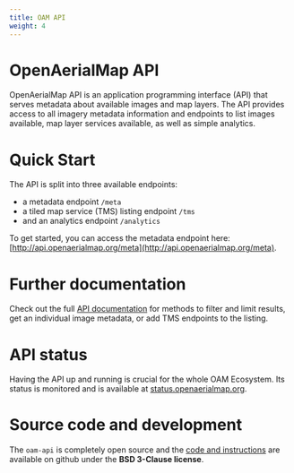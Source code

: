 ```yaml
---
title: OAM API
weight: 4
---
```


# OpenAerialMap API

OpenAerialMap API is an application programming interface (API) that serves metadata about available images and map layers. The API provides access to all imagery metadata information and endpoints to list images available, map layer services available, as well as simple analytics.

# Quick Start
The API is split into three available endpoints:

- a metadata endpoint `/meta`
- a tiled map service (TMS) listing endpoint `/tms`
- and an analytics endpoint `/analytics`

To get started, you can access the metadata endpoint here: [http://api.openaerialmap.org/meta](http://api.openaerialmap.org/meta). 

# Further documentation 
Check out the full [API documentation](http://hotosm.github.io/oam-api/) for methods to filter and limit results, get an individual image metadata, or add TMS endpoints to the listing.

# API status
Having the API up and running is crucial for the whole OAM Ecosystem. Its status is monitored and is available at [status.openaerialmap.org](http://status.openaerialmap.org).

# Source code and development
The `oam-api` is completely open source and the [code and instructions](https://github.com/hotosm/oam-api) are available on github under the **BSD 3-Clause license**.
